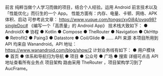 前言
纯粹当做个人学习而做的项目，结合个人经验。运用 Android 前言技术以及「性能优化」而衍生的一个 App。
性能方面有：内存、电量、卡顿、网络、APK 体积、启动
可参考此文章：
https://www.yuque.com/tongsr/xy0i84/ovqq98?singleDoc# 《编写一个「高质量」的 Android App》
技术栈大致如下：
● AndroidX
● 协程
● Kotlin
● Compose
● TheRouter
● Navigation
● OkHttp
● Retrofit2
● Paing3
● Datastore 
● Coil/Glide
● ......
API 来源
本项目所用到 API 均来自 Wanandroid。API 地址：
https://www.wanandroid.com/blog/show/2
计划业务线有如下：
● 用户模块
● 首页
● 体系和导航归为导航
● 项目
● 公众号
● 广场
● 搜索
详细可点击 API 地址查看所有业务点
项目架构
路由采用 TheRouter ，项目架构学习到了 AucFrame。
